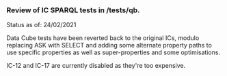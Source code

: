 
### Review of IC SPARQL tests in /tests/qb.

Status as of: 24/02/2021

Data Cube tests have been reverted back to the original ICs, modulo replacing ASK with SELECT and adding some alternate
property paths to use specific properties as well as super-properties and some optimisations.

IC-12 and IC-17 are currently disabled as they're too expensive.